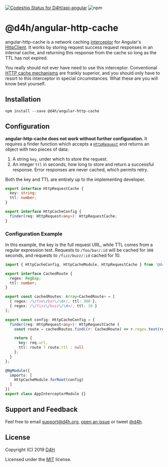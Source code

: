 [![Codeship Status for D4H/api-angular](https://app.codeship.com/projects/3862bfd0-911f-0137-6172-7e8373628817/status?branch=master)](https://app.codeship.com/projects/356368)
![npm](https://img.shields.io/npm/v/@d4h/angular-http-cache.svg)

# @d4h/angular-http-cache

angular-http-cache is a network caching [interceptor](https://angular.io/guide/http#http-interceptors) for Angular's [HttpClient](https://angular.io/guide/http). It works by storing request success request responses in an internal cache, and returning this response from the cache so long as the TTL has not expired.

You really should not ever have need to use this interceptor. Conventional [HTTP cache mechanisms](https://developer.mozilla.org/en-US/docs/Web/HTTP/Caching) are frankly superior, and you should only have to resort to this interceptor in special circumstances. What these are you will know best yourself.

## Installation

`npm install --save @d4h/angular-http-cache`

## Configuration
**angular-http-cache does not work without further configuration.** It requires a finder function which accepts a [`HttpRequest`](https://angular.io/api/common/http/HttpRequest) and returns an object with two pieces of data:

1. A string `key`, under which to store the request.
2. An integer `ttl` in seconds, how long to store and return a successful response. Error responses are never cached, which permits retry.

Both the key and TTL are entirely up to the implementing developer.

```typescript
export interface HttpRequestCache {
  key: string;
  ttl: number;
}

export interface HttpCacheConfig {
  finder(req: HttpRequest<any>): HttpRequestCache;
}
```

### Configuration Example
In this example, the key is the full request URL, while TTL comes from a regular expression test. Requests to `/foo/bar/:id` will be cached for `300` seconds, and requests to `/fizz/buzz/:id` cached for 10.

```typescript
import { HttpCacheConfig, HttpCacheModule, HttpRequestCache } from '@d4h/angular-http-cache';

export interface CachedRoute {
  regex: RegExp;
  ttl: number;
}

export const cachedRoutes: Array<CachedRoute> = [
  { regex: /\/foo\/bar\/\d+/, ttl: 300 },
  { regex: /\/fizz\/buzz\/\d+/, ttl: 10 }
];

export const config: HttpCacheConfig = {
  finder(req: HttpRequest<any>): HttpRequestCache {
    const route = cachedRoutes.find((r: CachedRoute) => r.regex.test(req.url));

    return {
      key: req.url,
      ttl: route ? route.ttl : null
    };
  }
};

@NgModule({
  imports: [
    HttpCacheModule.forRoot(config)
  ]
})
export class AppInterceptorModule {}
```

## Support and Feedback
Feel free to email <support@d4h.org>, [open an issue](https://github.com/D4H/angular-http-cache/issues/new) or tweet [@d4h](https://twitter.com/d4h/).

## License
Copyright (C) 2019 [D4H](https://d4htechnologies.com/)

Licensed under the [MIT](LICENSE) license.
